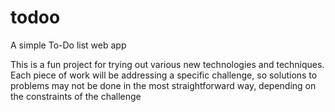# todoo
A simple To-Do list web app

This is a fun project for trying out various new technologies and techniques. Each piece of work will be addressing a specific challenge, so solutions to problems may not be done in the most straightforward way, depending on the constraints of the challenge
